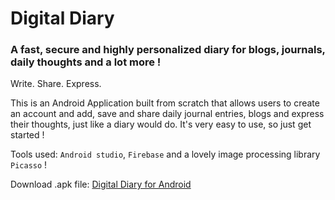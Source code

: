 # Digital Diary <h3>A fast, secure and highly personalized diary for blogs, journals, daily thoughts and a lot more !</h3>

Write. Share. Express. 

This is an Android Application built from scratch that allows users to create an account and add, save and share daily journal entries, blogs and express their thoughts, just like a diary would do. It's very easy to use, so just get started !

Tools used: <code>Android studio</code>, <code>Firebase</code> and a lovely image processing library <code>Picasso</code> !

Download .apk file: <a href="https://github.com/soumitri2001/Digital-Diary-android-app/tree/master/App%20Files/app/release-apk">Digital Diary for Android</a>
